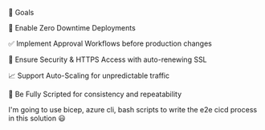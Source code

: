 🎯 Goals

🚀 Enable Zero Downtime Deployments

✅ Implement Approval Workflows before production changes

🔐 Ensure Security & HTTPS Access with auto-renewing SSL

📈 Support Auto-Scaling for unpredictable traffic

🧾 Be Fully Scripted for consistency and repeatability

I'm going to use bicep, azure cli, bash scripts to write the e2e cicd process in this solution 😃
